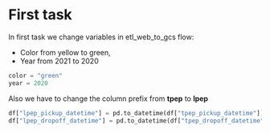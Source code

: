 # First task
In first task we change variables in etl_web_to_gcs flow:
* Color from yellow to green, 
* Year from 2021 to 2020 

```python
color = "green"
year = 2020
```

Also we have to change the column prefix from **tpep** to **lpep**

```python
df["lpep_pickup_datetime"] = pd.to_datetime(df["tpep_pickup_datetime"])
df["lpep_dropoff_datetime"] = pd.to_datetime(df["tpep_dropoff_datetime"])
```